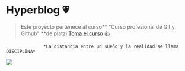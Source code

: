 # Hyperblog   💗
>Este proyecto pertenece al curso** "Curso profesional de Git y Github" **de platzi
[Toma el curso 👍](http://https://platzi.com/cursos/git-github/ "Toma el curso 👍")

                  *La distancia entre un sueño y la realidad se llama DISCIPLINA*

![](https://imgur.com/a/w71UQ2T)